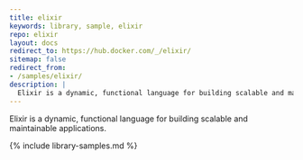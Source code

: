 ```yaml
---
title: elixir
keywords: library, sample, elixir
repo: elixir
layout: docs
redirect_to: https://hub.docker.com/_/elixir/
sitemap: false
redirect_from:
- /samples/elixir/
description: |
  Elixir is a dynamic, functional language for building scalable and maintainable applications.
---
```


Elixir is a dynamic, functional language for building scalable and maintainable applications.


{% include library-samples.md %}
